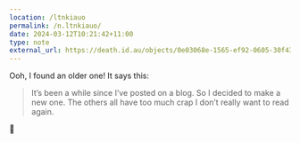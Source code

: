 ```yaml
---
location: /ltnkiauo
permalink: /n.ltnkiauo/
date: 2024-03-12T10:21:42+11:00
type: note
external_url: https://death.id.au/objects/0e03068e-1565-ef92-0605-30f430562656
---
```


Ooh, I found an older one! It says this:

> It’s been a while since I’ve posted on a blog. So I decided to make a new one. The others all have too much crap I don’t really want to read again.

🤦

